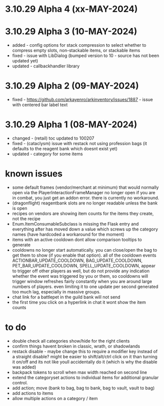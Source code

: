 # 3.10.29 Alpha 4 (xx-MAY-2024)

# 3.10.29 Alpha 3 (10-MAY-2024)
 - added - config options for stack compression to select whether to compress empty slots, non-stackable items, or stackable items
 - fixed - issue with LibDialog (bumped version to 10 - source has not been updated yet)
 - updated - callbackhandler library

# 3.10.29 Alpha 2 (09-MAY-2024)
 - fixed - https://github.com/arkayenro/arkinventory/issues/1887 - issue with centered bar label text
 
# 3.10.29 Alpha 1 (08-MAY-2024)
 - changed - (retail) toc updated to 100207
 - fixed - (cataclysm) issue with restack not using profession bags (it defaults to the reagent bank which doesnt exist yet)
 - updated - category for some items
 

# known issues
 - some default frames (vendor/merchant at minimum) that would normally open via the PlayerInteractionFrameManager no longer open if you are in combat, you just get an addon error.  there is currently no workaround.
 - (dragonflight) reagentbank slots are no longer readable unless the bank is open
 - recipes on vendors are showing item counts for the items they create, not the recipe
 - Enum.ItemConsumableSubclass is missing the Flask entry and everything after has moved down a value which screws up the category names (have hardcoded a workaround for the moment)
 - items with an active cooldown dont allow comparison tooltips to generate
 - cooldowns no longer start automatically.  you can close/open the bag to get them to show (if you enable that option).  all of the cooldown events ACTIONBAR_UPDATE_COOLDOWN, BAG_UPDATE_COOLDOWN, PET_BAR_UPDATE_COOLDOWN, SPELL_UPDATE_COOLDOWN, appear to trigger off other players as well, but do not provide any indication whether the event was triggered by you or them, so cooldowns will trigger window refreshes fairly constantly when you are around large numbers of players.  even limiting it to one update per second generated too much lag, especially in massive groups.
 - chat link for a battlepet in the guild bank will not send
 - the first time you click on a hyperlink in chat it wont show the item counts

# to do
 - double check all categories show/hide for the right clients
 - confirm things havent broken in classic, wrath, or shadowlands
 - restack disable - maybe change this to require a modifier key instead of a straight disable?  might be easier to shift/alt/ctrl click on it than turning it on/off and its not like youll accidentally do it (which is why the disable was added)
 - backpack tokens to scroll when max width reached on second line
 - extend the categoryset actions to individual items for additional granular control.
 - add action; move (bank to bag, bag to bank, bag to vault, vault to bag)
 - add actions to items
 - allow multiple actions on a category / item

